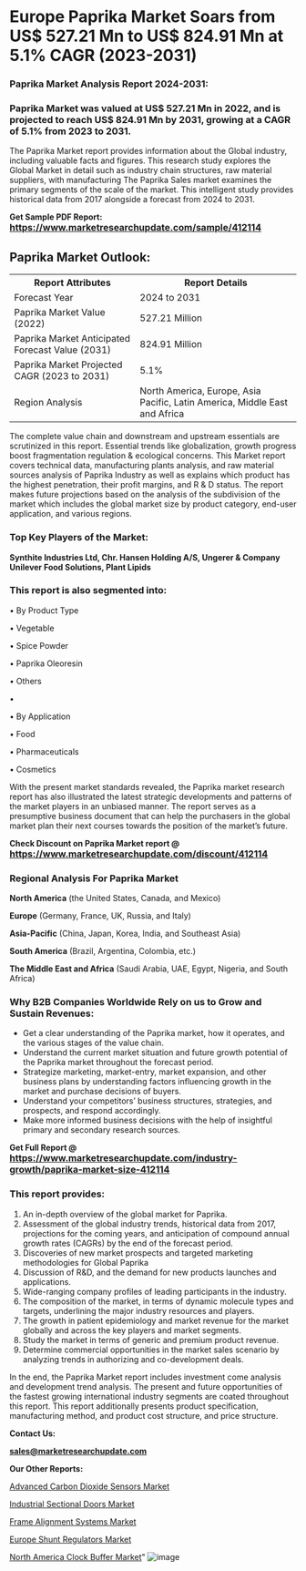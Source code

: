 # Europe Paprika Market Soars from US$ 527.21 Mn to US$ 824.91 Mn at 5.1% CAGR (2023-2031)

<strong><h3>Paprika Market Analysis Report 2024-2031:</h3></strong>

<strong><h3>Paprika Market was valued at US$ 527.21 Mn in 2022, and is projected to reach US$ 824.91 Mn by 2031, growing at a CAGR of 5.1% from 2023 to 2031.</h3></strong>

The Paprika Market report provides information about the Global industry, including valuable facts and figures. This research study explores the Global Market in detail such as industry chain structures, raw material suppliers, with manufacturing The Paprika Sales market examines the primary segments of the scale of the market. This intelligent study provides historical data from 2017 alongside a forecast from 2024 to 2031.

<strong>Get Sample PDF Report: <a href=https://www.marketresearchupdate.com/sample/412114><font size=3 color=#0000ff>https://www.marketresearchupdate.com/sample/412114</font></a></strong>

<html>
<body>

<h2>Paprika Market Outlook:</h2>

<table>
  <tr>
    <th>Report Attributes</th>
    <th>Report Details</th>
  </tr>
  <tr>
    <td>Forecast Year</td>
    <td>2024 to 2031</td>
  </tr>
  <tr>
    <td>Paprika Market Value (2022)</td>
    <td>527.21 Million</td>
  </tr>
  <tr>
    <td>Paprika Market Anticipated Forecast Value (2031)</td>
    <td>824.91 Million</td>
  </tr>
  <tr>
    <td>Paprika Market Projected CAGR (2023 to 2031)</td>
    <td>5.1%</td>
  </tr>
  <tr>
    <td>Region Analysis</td>
    <td>North America, Europe, Asia Pacific, Latin America, Middle East and Africa</td>
  </tr>
</table>

</body>
</html>

The complete value chain and downstream and upstream essentials are scrutinized in this report. Essential trends like globalization, growth progress boost fragmentation regulation &amp; ecological concerns. This Market report covers technical data, manufacturing plants analysis, and raw material sources analysis of Paprika Industry as well as explains which product has the highest penetration, their profit margins, and R & D status. The report makes future projections based on the analysis of the subdivision of the market which includes the global market size by product category, end-user application, and various regions.

<strong><h3>Top Key Players of the Market:</h3></strong>

<strong>Synthite Industries Ltd, Chr. Hansen Holding A/S, Ungerer & Company Unilever Food Solutions, Plant Lipids</strong>

<strong><h3>This report is also segmented into:</h3></strong>

• By Product Type

• Vegetable

• Spice Powder

• Paprika Oleoresin

• Others

• 

• By Application

• Food

• Pharmaceuticals

• Cosmetics

With the present market standards revealed, the Paprika market research report has also illustrated the latest strategic developments and patterns of the market players in an unbiased manner. The report serves as a presumptive business document that can help the purchasers in the global market plan their next courses towards the position of the market’s future.

<strong>Check Discount on Paprika Market report @ <a href=https://www.marketresearchupdate.com/discount/412114><font size=3 color=#0000ff>https://www.marketresearchupdate.com/discount/412114</font></a></strong>

<strong><h3>Regional Analysis For Paprika Market</h3></strong>

<strong>North America</strong> (the United States, Canada, and Mexico)

<strong>Europe</strong> (Germany, France, UK, Russia, and Italy)

<strong>Asia-Pacific</strong> (China, Japan, Korea, India, and Southeast Asia)

<strong>South America</strong> (Brazil, Argentina, Colombia, etc.)

<strong>The Middle East and Africa</strong> (Saudi Arabia, UAE, Egypt, Nigeria, and South Africa)

<strong><h3>Why B2B Companies Worldwide Rely on us to Grow and Sustain Revenues:</h3></strong>
<ul>
  <li>Get a clear understanding of the Paprika market, how it operates, and the various stages of the value chain.</li>
  <li>Understand the current market situation and future growth potential of the Paprika market throughout the forecast period.</li>
  <li>Strategize marketing, market-entry, market expansion, and other business plans by understanding factors influencing growth in the market and purchase decisions of buyers.</li>
  <li>Understand your competitors’ business structures, strategies, and prospects, and respond accordingly.</li>
  <li>Make more informed business decisions with the help of insightful primary and secondary research sources.</li>
</ul>

<strong>Get Full Report @ <a href=https://www.marketresearchupdate.com/industry-growth/paprika-market-size-412114><font size=3 color=#0000ff>https://www.marketresearchupdate.com/industry-growth/paprika-market-size-412114</font></a></strong>

<strong><h3>This report provides:</h3></strong>
<ol>
  <li>An in-depth overview of the global market for Paprika.</li>
  <li>Assessment of the global industry trends, historical data from 2017, projections for the coming years, and anticipation of compound annual growth rates (CAGRs) by the end of the forecast period.</li>
  <li>Discoveries of new market prospects and targeted marketing methodologies for Global Paprika</li>
  <li>Discussion of R&amp;D, and the demand for new products launches and applications.</li>
  <li>Wide-ranging company profiles of leading participants in the industry.</li>
  <li>The composition of the market, in terms of dynamic molecule types and targets, underlining the major industry resources and players.</li>
  <li>The growth in patient epidemiology and market revenue for the market globally and across the key players and market segments.</li>
  <li>Study the market in terms of generic and premium product revenue.</li>
  <li>Determine commercial opportunities in the market sales scenario by analyzing trends in authorizing and co-development deals.</li>
</ol>

In the end, the Paprika Market report includes investment come analysis and development trend analysis. The present and future opportunities of the fastest growing international industry segments are coated throughout this report. This report additionally presents product specification, manufacturing method, and product cost structure, and price structure.

<strong>Contact Us:</strong>

<strong>sales@marketresearchupdate.com</strong>

<strong>Our Other Reports:</strong>

<a href=https://www.linkedin.com/pulse/advanced-carbon-dioxide-sensors-market-analyzing>Advanced Carbon Dioxide Sensors Market</a>

<a href=https://www.linkedin.com/pulse/industrial-sectional-doors-market-witness-huge-growth>Industrial Sectional Doors Market</a>

<a href=https://www.linkedin.com/pulse/frame-alignment-systems-market-report-2023-top-company>Frame Alignment Systems Market</a>

<a href=https://www.linkedin.com/pulse/europe-shunt-regulators-market-size2023-2030>Europe Shunt Regulators Market</a>

<a href=https://www.linkedin.com/pulse/north-america-clock-buffer-market-2023-new-study-report>North America Clock Buffer Market</a>"
![image](https://github.com/rutujamande/Market-Report-Analysis/assets/158454097/54b68e54-5b30-4824-a21e-e0ae0cd7aeed)
